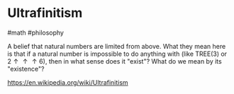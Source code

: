 # Ultrafinitism

#math #philosophy

A belief that natural numbers are limited from above. What they mean here is that if a natural number is impossible to do anything with (like TREE(3) or $2 \uparrow \uparrow \uparrow 6$), then in what sense does it "exist"? What do we mean by its "existence"?

https://en.wikipedia.org/wiki/Ultrafinitism